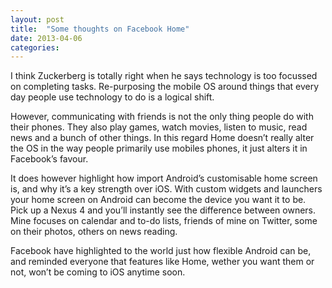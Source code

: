 ```yaml
---
layout: post
title:  "Some thoughts on Facebook Home"
date: 2013-04-06  
categories:
---
```

I think Zuckerberg is totally right when he says technology is too focussed on completing tasks. Re-purposing the mobile OS around things that every day people use technology to do is a logical shift.

However, communicating with friends is not the only thing people do with their phones. They also play games, watch movies, listen to music, read news and a bunch of other things. In this regard Home doesn’t really alter the OS in the way people primarily use mobiles phones, it just alters it in Facebook’s favour.

It does however highlight how import Android’s customisable home screen is, and why it’s a key strength over iOS. With custom widgets and launchers your home screen on Android can become the device you want it to be. Pick up a Nexus 4 and you’ll instantly see the difference between owners. Mine focuses on calendar and to-do lists, friends of mine on Twitter, some on their photos, others on news reading.

Facebook have highlighted to the world just how flexible Android can be, and reminded everyone that features like Home, wether you want them or not, won’t be coming to iOS anytime soon.
